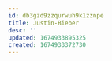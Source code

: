 ```yaml
---
id: db3gzd9zzqurwuh9k1zznpe
title: Justin-Bieber
desc: ''
updated: 1674933895325
created: 1674933372730
---
```



